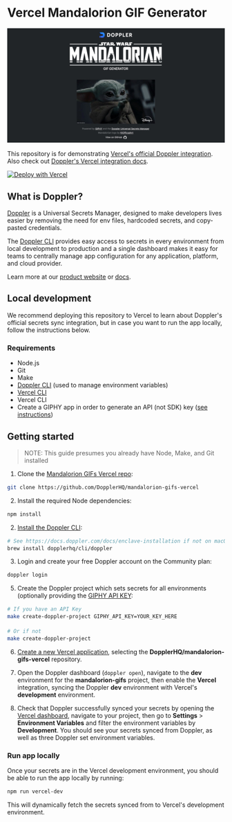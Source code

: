 # Vercel Mandalorion GIF Generator

![](public/images/og-image.jpg)

This repository is for demonstrating [Vercel's official Doppler integration](https://vercel.com/integrations/doppler). Also check out [Doppler's Vercel integration docs](https://docs.doppler.com/docs/vercel).

[![Deploy with Vercel](https://vercel.com/button)](https://vercel.com/new/git/external?repository-url=https%3A%2F%2Fgithub.com%2FDopplerHQ%2Fmandalorion-gifs-vercel&env=GIPHY_TAG,GIPHY_RATING&envDescription=Click%20Learn%20More%20to%20view%20default%20environment%20variable%20values&envLink=https%3A%2F%2Fgithub.com%2FDopplerHQ%2Fmandalorion-gifs-vercel%2Fblob%2Fmain%2Fsample.env&project-name=doppler-mandalorion-gifs&repo-name=mandalorion-gifs-vercel&redirect-url=https%3A%2F%2Fdashboard.doppler.com%2F&developer-id=oac_PwsovDZUAMuUygRu6bp4AMme&integration-ids=oac_UdMtwPpcN7yXVQsZFvMSQFy5)

## What is Doppler?

[Doppler](https://doppler.com/) is a Universal Secrets Manager, designed to make developers lives easier by removing the need for env files, hardcoded secrets, and copy-pasted credentials.

The [Doppler CLI](https://docs.doppler.com/docs) provides easy access to secrets in every environment from local development to production and a single dashboard makes it easy for teams to centrally manage app configuration for any application, platform, and cloud provider.

Learn more at our [product website](https://doppler.com) or [docs](https://docs.doppler.com/docs/).

## Local development

We recommend deploying this repository to Vercel to learn about Doppler's official secrets sync integration, but in case you want to run the app locally, follow the instructions below.

### Requirements

- Node.js
- Git
- Make
- [Doppler CLI](https://docs.doppler.com/docs/enclave-installation) (used to manage environment variables)
- [Vercel CLI](https://vercel.com/download)
- Vercel CLI
- Create a GIPHY app in order to generate an API (not SDK) key ([see instructions](https://developers.giphy.com/docs/api/#quick-start-guide))

## Getting started

> NOTE: This guide presumes you already have Node, Make, and Git installed

1. Clone the [Mandalorion GIFs Vercel repo](https://github.com/DopplerHQ/mandalorion-gifs-vercel):
```sh
git clone https://github.com/DopplerHQ/mandalorion-gifs-vercel
```

2. Install the required Node dependencies:
```sh
npm install
```

2. [Install the Doppler CLI](https://docs.doppler.com/docs/enclave-installation):
```sh
# See https://docs.doppler.com/docs/enclave-installation if not on macOS
brew install dopplerhq/cli/doppler
```

3. Login and create your free Doppler account on the Community plan:
```sh
doppler login
```

5. Create the Doppler project which sets secrets for all environments (optionally providing the [GIPHY API KEY](https://developers.giphy.com/docs/api/#quick-start-guide):
```sh
# If you have an API Key
make create-doppler-project GIPHY_API_KEY=YOUR_KEY_HERE

# Or if not
make create-doppler-project
```

6. [Create a new Vercel application](https://vercel.com/new), selecting the **DopplerHQ/mandalorion-gifs-vercel** repository.

7. Open the Doppler dashboard (`doppler open`), navigate to the **dev** environment for the **mandalorion-gifs** project, then enable the **Vercel** integration, syncing the Doppler **dev** environment with Vercel's **development** environment.

8. Check that Doppler successfully synced your secrets by opening the [Vercel dashboard](https://vercel.com/), navigate to your project, then go to **Settings** > **Environment Variables** and filter the environment variables by **Development**. You should see your secrets synced from Doppler, as well as three Doppler set environment variables.

### Run app locally

Once your secrets are in the Vercel development environment, you should be able to run the app locally by running:

```sh
npm run vercel-dev
```

This will dynamically fetch the secrets synced from to Vercel's development environment.
